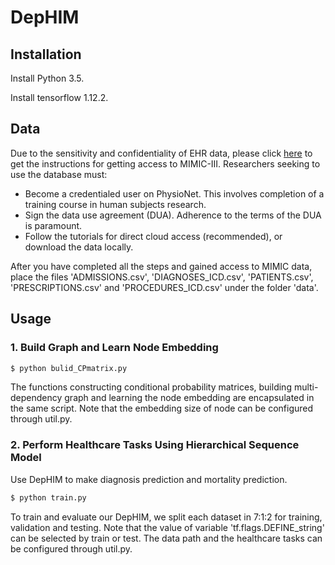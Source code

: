 # DepHIM

## Installation

Install Python 3.5.

Install tensorflow 1.12.2.

## Data

Due to the sensitivity and confidentiality of EHR data, please click [here](https://mimic.mit.edu/docs/gettingstarted/) to get the instructions for getting access to MIMIC-III. Researchers seeking to use the database must:

- Become a credentialed user on PhysioNet. This involves completion of a training course in human subjects research.
- Sign the data use agreement (DUA). Adherence to the terms of the DUA is paramount.
- Follow the tutorials for direct cloud access (recommended), or download the data locally.

After you have completed all the steps and gained access to MIMIC data, place the files 'ADMISSIONS.csv', 'DIAGNOSES_ICD.csv', 'PATIENTS.csv', 'PRESCRIPTIONS.csv' and 'PROCEDURES_ICD.csv' under the folder 'data'.

## Usage

### 1. Build Graph and Learn Node Embedding

```bash
$ python bulid_CPmatrix.py
```
The functions constructing conditional probability matrices, building multi-dependency graph and learning the node embedding are encapsulated in the same script. Note that the embedding size of node can be configured through util.py.

### 2. Perform Healthcare Tasks Using Hierarchical Sequence Model

Use DepHIM to make diagnosis prediction and mortality prediction.

```bash
$ python train.py
```
To train and evaluate our DepHIM, we split each dataset in 7:1:2 for training, validation and testing. Note that the value of variable 'tf.flags.DEFINE_string' can be selected by train or test. The data path and the healthcare tasks can be configured through util.py.
